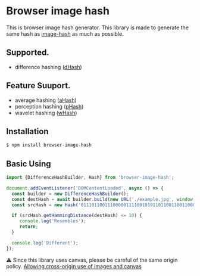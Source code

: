 # Browser image hash

This is browser image hash generator.
This library is made to generate the same hash as [image-hash](https://github.com/JohannesBuchner/imagehash) as much as possible.

## Supported.

* difference hashing ([dHash](http://www.hackerfactor.com/blog/index.php?/archives/529-Kind-of-Like-That.html))

## Feature Suuport.

* average hashing ([aHash](http://www.hackerfactor.com/blog/index.php?/archives/432-Looks-Like-It.html))
* perception hashing ([pHash](http://www.hackerfactor.com/blog/index.php?/archives/432-Looks-Like-It.html))
* wavelet hashing ([wHash](https://fullstackml.com/2016/07/02/wavelet-image-hash-in-python/))

## Installation

```bash
$ npm install browser-image-hash
```

## Basic Using

```typescript
import {DifferenceHashBuilder, Hash} from 'browser-image-hash';

document.addEventListener('DOMContentLoaded', async () => {
  const builder = new DifferenceHashBuilder();
  const destHash = await builder.build(new URL('./example.jpg', window.location.href));
  const srcHash = new Hash('0111011001110000011110010101101100110011000100110101101000111000');

  if (srcHash.getHammingDistance(destHash) <= 10) {
     console.log('Resembles');
     return;
  }

  console.log('Different');
});
```

⚠️ Since this library uses canvas, please be careful of the same origin policy.
[Allowing cross-origin use of images and canvas](https://developer.mozilla.org/en-US/docs/Web/HTML/CORS_enabled_image)
